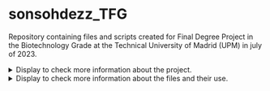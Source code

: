 # sonsohdezz_TFG
Repository containing files and scripts created for Final Degree Project in the Biotechnology Grade at the Technical University of Madrid (UPM) in july of 2023.

<details>

<summary>  Display to check more information about the project. </summary>

#### Title
Evaluation of human gut microbiome taxonomic progiles derived from the eggNOG-mapper functional annotation tool. 
#### Author
Sonsoles Hernández Piñel
#### Tutors
- Carlos Pérez Cantalapiedra
- Joaquín Giner Lamia
#### Institution
[Technical University of Madrid (UPM)](https://www.upm.es/internacional)
#### Collaborating Institution
[Centre for Biotechnology and Plant Genomics (CBGP)](https://www.cbgp.upm.es/index.php/en/about-us)

  
</details>



<details>

<summary> Display to check more information about the files and their use. </summary>

#### 

| File  | Description |
| ------------- | ------------- |
| `contigs.py`  | Genome fragmentation script, which uses as parameters the desired contig size (in bp) and the desired displacement window size (in bp), and returns a fasta file with the contigs created.  |
| `eggnog_phyloseq.py`  | Transformation script that creates the three required input files in phyloseq from the taxonomic annotation file obtained with eggNOG-mapper.  |
| `lineage.py`  | Script that generates a table with the taxonomies of a metagenomic sample from the functional annotation file obtained with eggNOG-mapper.|
| `motus_phyloseq.py`  | Transformation script that creates the three required input files in phyloseq from the taxonomic annotation file obtained with mOTUs v3.|
| `phyloseq.R` | Script that generates the graphs of interest for the analysis of taxonomic results obtained with functional analysis tools, such as eggNOG-mapper or mOTUs v3. |


</details>


 
